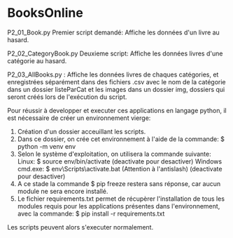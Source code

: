 # BooksOnline
P2_01_Book.py	Premier script demandé: Affiche les données d'un livre au hasard.

P2_02_CategoryBook.py Deuxieme script: Affiche les données livres d'une catégorie au hasard.

P2_03_AllBooks.py : Affiche les données livres de chaques catégories,
et enregistrées séparément dans des fichiers .csv avec le nom de la catégorie dans un dossier listeParCat
et les images dans un dossier img, dossiers qui seront créés lors de l'exécution du script.

Pour réussir à developper et executer ces applications en langage python,
il est nécessaire de créer un environnement vierge:
1. Création d'un dossier acceuillant les scripts.
2. Dans ce dossier, on crée cet environnement à l'aide de la commande:
	$ python -m venv env
3. Selon le système d'exploitation, on utilisera la commande suivante:
	Linux:	 $ source env/bin/activate		(deactivate pour desactiver)
	Windows cmd.exe: $ env\Scripts\activate.bat	(Attention à l'antislash) (deactivate pour desactiver)
4. A ce stade la commande $ pip freeze restera sans réponse, car aucun module
	ne sera encore installé.
5. Le fichier requirements.txt permet de récupèrer l'installation de tous les
 modules requis pour les applications présentes dans l'environnement, avec la 
 commande: $ pip install -r requirements.txt

Les scripts peuvent alors s'executer normalement.
